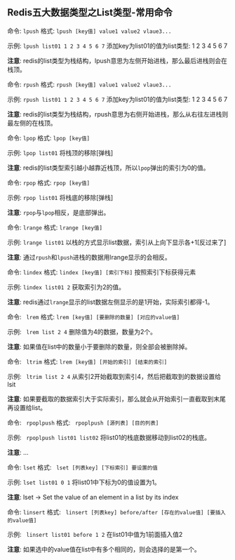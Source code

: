 ## Redis五大数据类型之List类型-常用命令

命令: `lpush` 	格式: `lpush [key值] value1 value2 vlaue3...`

示例: `lpush list01 1 2 3 4 5 6 7`  添加key为list01的值为list类型: 1 2 3 4 5 6 7

**注意**: redis的list类型为栈结构，lpush意思为左侧开始进栈，那么最后进栈则会在栈顶。


命令: `rpush` 	格式: `rpush [key值] value1 value2 vlaue3...`

示例: `rpush list01 1 2 3 4 5 6 7`  添加key为list01的值为list类型: 1 2 3 4 5 6 7

**注意**: redis的list类型为栈结构，rpush意思为右侧开始进栈，那么从右往左进栈则最左侧的在栈顶。

命令: `lpop` 	格式: `lpop [key值]`

示例: `lpop list01`  将栈顶的移除[弹栈]

**注意**: redis的list类型索引越小越靠近栈顶，所以`lpop`弹出的索引为0的值。


命令: `rpop` 	格式: `rpop [key值]`

示例: `rpop list01`  将栈底的移除[弹栈]

**注意**: `rpop`与`lpop`相反，是底部弹出。

命令: `lrange` 	格式: `lrange [key值]`

示例: `lrange list01`  以栈的方式显示list数据，索引从上向下显示各+1[反过来了]

**注意**: 通过`rpush`和`lpush`进栈的数据用lrange显示的会相反。

命令: `lindex` 	格式: `lindex [key值] [索引下标]` 按照索引下标获得元素

示例: `lindex list01 2` 获取索引为2的值。

**注意**: redis通过`lrange`显示的list数据左侧显示的是1开始，实际索引都得-1。

命令: ` lrem` 	格式: `lrem [key值] [要删除的数量] [对应的value值]`

示例: ` lrem list 2 4` 删除值为4的数据，数量为2个。

**注意**: 如果值在list中的数量小于要删除的数量，则全部会被删除掉。

命令: ` ltrim` 	格式: `lrem [key值] [开始的索引] [结束的索引]`

示例: ` ltrim list 2 4` 从索引2开始截取到索引4，然后把截取到的数据设置给lsit

**注意**: 如果要截取的数据索引大于实际索引，那么就会从开始索引一直截取到末尾再设置给list。

命令: ` rpoplpush` 	格式: ` rpoplpush [源列表] [目的列表]`

示例: ` rpoplpush list01 list02` 将list01的栈底数据移动到list02的栈底。

**注意**: ...

命令: `lset` 	格式: ` lset [列表key] [下标索引] 要设置的值`

示例: `lset list01 0 1` 将list01中下标为0的值设置为1。

**注意**: lset -> Set the value of an element in a list by its index

命令: `linsert` 	格式: ` linsert [列表key] before/after [存在的value值] [要插入的value值]`

示例: ` linsert list01 before 1 2` 在list01中值为1前面插入值2

**注意**: 如果选中的value值在list中有多个相同的，则会选择的是第一个。



